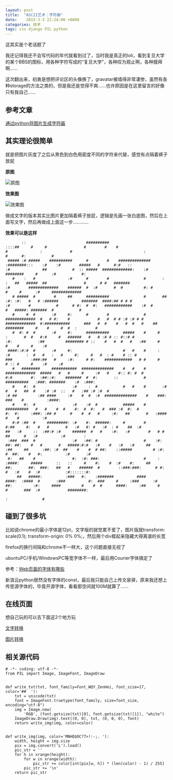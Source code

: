```yaml
---
layout: post
title:  "ASCII艺术：字符画"
date:    2015-3-3 21:24:00 +0800
categories: 技术
tags: css django PIL python
---
```

这其实是个老话题了

我还记得我还不会写代码的年代就看到过了，当时我是真正的loli，看到复旦大学的某个BBS的图标，用各种字符写成的“复旦大学”，各种叹为观止啊，各种膜拜啊……

这次翻出来，初衷是想把评论区的头像换了，gravatar被墙得非常凄惨，虽然有各种storage的方法之类的，但是我还是觉得不爽……也许原因是在这里留言的好像只有我自己……

<!--more-->

## 参考文章 ##

[通过python将图片生成字符画](http://zhan.renren.com/linuxfunc?gid=3602888498023717986&checked=true)

## 其实理论很简单 ##

就是把图片灰度了之后从黑色到白色用密度不同的字符来代替，感觉有点隔着裤子放屁

**原图**

![原图](http://7u2j48.com1.z0.glb.clouddn.com/blog_ascii_1024x768.jpg)

**效果图**

![效果图](http://7u2j48.com1.z0.glb.clouddn.com/blog_ascii_result.png)

做成文字的版本其实比图片更加隔着裤子放屁，逻辑是先画一张白底图，然后在上面写文字，然后再做成上面这一步…………

**效果可以是这样**
                                                                                                                                                                                                                
                                                                                                                                                                                                                                                                    
           ::                          ##########                           ::::##     #     #                #        #    #                               #              :            #                               :              #      #:           #        
     ##### :# #####    ##########      #        #    ##############   :########:::    :#    :#        #####   #      #:#   ::                              :#              ##           #  :: #####  #############:    :# ########     #      :#           #:       
       #    :   #              :#      #        #               #       :   :   ##   #####  ##                #      # #   #######                         :#        #############    ######  #  :#       #  #         #: #      #     #      :#     #############  
       # #####  #        #     ##      ##########               #       ## :#: :#:   #   # :######          #######  ####:## # # #                         :#        #           #      # #:  #  #:   ############    :#  #      #   #####: #######  #           #  
       #     #  #       :#     #:      #        #               #     #############  #   # #:    #            #   #  # # :# :# # #                    #############  #:###########      ###   #  #    #   #  #   #    ##  ########     #    #     #  #  :        #  
       #  #: #  #       :#     #:      ##########      #####    #     #   :       #  #   #:#     #   ######   #   # :# # :: #::# #                         :#:           :##         ######## # ::    #   #  #   #   :##     #         #    #     #    :#           
     ####::#:#  #       :#     #:                      #   #    #     :  :#       :  #   #   :   #     #:     #   #  : #    # :: #                         ###        :###:##   #     :#:     # #:    ############   # #     #         # :: #     #    :#     :#    
       #   ########     ###########  ##############    #   #    #     #############  #####   #   #     #     :#   #    #:: #: #  #                         #:#        #:  :##::#:    #######  #  #:       ::           # ##########   :###: #######    :#  :###:    
       #    #:  #                :#     :  #           #   #    #       :#           #   #   ##  #    :# :#  ::   #   :## :# :#  #                        :# ##         :## ####     :#    #  #  :#  ##############    #    ###:     ###    #          :####:       
       #    #:  #                :#    :#  #           #####    #       ##########   #   #    #  #    #:  #  #:   #  ### :#  #:  #                        #:  #:     :###: :## #      #    #  #   #     :#:   ##       #   :####       #    #          :#           
       #:# :##  #     #########: :#    #:  ######:     #        #      #:##     #:   #   #       #   :#   #: #   :#  : #    ##  :#                       ##   :#     ::  :##:# :#     ######  #   #    :#:   :#        #   # # ##      #   :#          :#        :  
     :###  ###  #                :#   :##: #                    #    :#:  ##: ##:    #   #       #   #####:#:#   :#    #   :#   :#     ##              :##     ##      :##: :#  ##    #    #  # ##:    ::#####         # :#: #  ##:    #   #:          :#       :#  
     #:   ##    #                #:  :#: ###:                   #     :   :####:     #####      ::   ::     #    #:    #  :#    #:     ##             ##:       ##:  ###:   ##   #    ######  #        ::###:###:      # #:  #   :#    #  :#           :#:::::::#:  
         ##   #####:          :###   #:    :#######          ####      ####:  :####  #       :###          #:  ###     #     :###      :#            ##:         :#:     ####         #    #  #      ####:     :##     #     #       ###  :#            ########:   
                                                                                                                       :               #                                                                                                                            
                                                                                                                                                                                                                                                                    
## 碰到了很多坑 ##

比如说chrome的最小字体是12pt，文字版的就觉累不爱了，图片版就transform: scale(0.1); transform-origin: 0% 0%;，然后用个div框起来隐藏大得离谱的长宽

firefox的换行间隔和chrome不一样大，这个问题直接无视了

ubuntuPC/手机/WindowsPC等宽字体不一样，最后用Courier字体搞定了

参考：[Web页面的字体有哪些](http://m.studyofnet.com/news/329.html)



新浪云python居然没有字体的const，最后我只能自己上传文泉驿，原来我还想上传思源字体的，毕竟开源字体，看看那空间就100M就算了……

## 在线页面 ##

想自己玩的可以去下面这2个地方玩

[文字转换](/ascii_art/text/) 

[图片转换](/ascii_art/img/) 

## 相关源代码 ##

    # -*- coding: utf-8 -*-
    from PIL import Image, ImageFont, ImageDraw
        
    
    def write_txt(txt, font_family=Font_WQY_ZenHei, font_size=17, color='##  '):
        txt = unicode(txt)
        font = ImageFont.truetype(font_family, size=font_size, encoding="utf-8")
        img = Image.new(
            'RGB', (font.getsize(txt)[0], font.getsize(txt)[1]), "white")
        ImageDraw.Draw(img).text((0, 0), txt, (0, 0, 0), font)
        return write_img(img, color=color)
    
    
    def write_img(img, color='MNHQ$OC?7>!:-;. '):
        width, height = img.size
        pix = img.convert('L').load()
        pic_str = ''
        for h in xrange(height):
            for w in xrange(width):
                pic_str += color[int(pix[w, h]) * (len(color) - 1) / 255]
            pic_str += '\n'
        return pic_str
